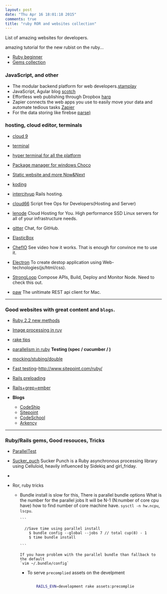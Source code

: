 ```yaml
---
layout: post
date: "Thu Apr 16 18:01:18 2015"
comments: true
title: "ruby ROR and websites collection"
---
```

 List of amazing websites for developers. 

amazing tutorial for the new rubist on the ruby...


- [Ruby beginner](http://www.sitepoint.com/ruby-ecosystem-new-rubyists/)
- [Gems collection](https://medium.com/@riklomas/my-favourite-ruby-gems-services-89fb47341c05)

### JavaScript, and other
- The modular backend platform for web developers.[stamplay](https://stamplay.com/)
- JavaScript, Agular blog [scotch](https://scotch.io/)
- Effortless web publishing through Dropbox [harp](http://harp.io)
- Zapier connects the web apps you use to easily move your data and automate tedious tasks [Zapier](https://zapier.com/)
- For the data storing like firebse [parse)](https://parse.com/)

### hosting, cloud editor, terminals
- [cloud 9](c9.io)
- [terminal](https://www.terminal.com/)
- [hyper terminal for all the platform](https://hyper.is/)
- [Package manager for windows Choco](https://chocolatey.org/)
- [Static website and more Now&Next](https://zeit.co/now#)

- [koding](https://koding.com/)
- [intercityup](https://intercityup.com/) Rails hosting.
- [cloud66](http://www.cloud66.com/) Script free Ops for Developers(Hosting and Server)
- [lenode](https://www.linode.com/) Cloud Hosting for You. High performance SSD Linux servers for all of your infrastructure needs.
-	[gitter](https://gitter.im) Chat, for GitHub.
-	[ElasticBox](https://elasticbox.com/)
-	[ChefIO](https://www.chef.io/) See video how it works. That is enough for convince me to use it.
- [Electron](http://electron.atom.io/) To create destop application using Web-technologies(js/html/css).
- [StrongLoop](https://strongloop.com/) Compose APIs, Build, Deploy and Monitor Node. Need to check this out.
- [paw](https://luckymarmot.com/paw) The unltimate REST api client for Mac.
---

### Good websites with great content and `blogs`.
- [Ruby 2.2 new methods](http://www.sitepoint.com/new-methods-ruby-2-2/)
- [Image processing in ruy](http://www.sitepoint.com/image-processing-rails/)
- [rake tips](https://github.com/ruby/rake)
- [parallelism in ruby](http://www.toptal.com/ruby/ruby-concurrency-and-parallelism-a-practical-primer)
	**Testing (spec / cucumber / )**
- [mocking/stubing/double](http://blog.codeship.com/rspec-stub-and-mock/)
- [Fast testing](http://blog.codeship.com/faster-rails-tests/)-http://www.sitepoint.com/ruby/
- [Rails preloading](http://blog.arkency.com/2013/12/rails4-preloading/)
- [Rails+grep+ember](https://devmynd.com/blog/2014-7-rails-ember-js-with-the-ember-cli-redux-part-1-the-api-and-cms-with-ruby-on-rails)

- **Blogs**
  * [CodeShip](http://blog.codeship.com/)
  * [Sitepoint](http://www.sitepoint.com/ruby/)
  * [CodeSchool](https://www.codeschool.com/blog/archive/)
  * [Arkency](http://blog.arkency.com/)

---

### Ruby/Rails gems, Good resouces, Tricks

- [ParallelTest](https://github.com/grosser/parallel_tests)
- [Sucker_puch](https://github.com/brandonhilkert/sucker_punch) Sucker Punch is a Ruby asynchronous processing library using Celluloid, heavily influenced by Sidekiq and girl_friday.
- []()

- Ror, ruby tricks
  * Bundle install is slow for this, There is parallel bundle options
	  What is the number for the parallel jobs 
		It will be N-1 (N:number of core cpu have)
		how to find number of core machine have.
		`sysctl -n hw.ncpu`, `lscpu`.

		```
			  
		  //Save time using parallel install
			$ bundle config --global --jobs 7 // total cup(8) - 1
			$ time bundle install

		```

		If you have problem with the parallel bundle than fallback to the default
		`vim ~/.bundle/config`

	* To serve `precomplied` assets on the develpment

		```sh
			
			RAILS_EVN=development rake assets:precomplie

		```